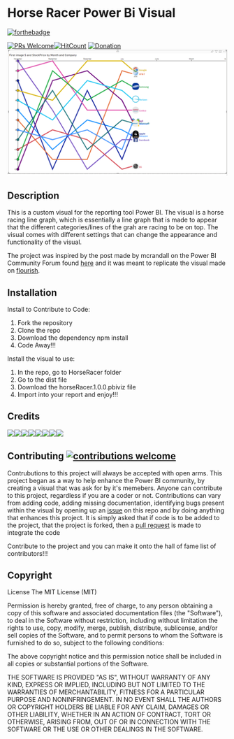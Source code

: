 # Horse Racer Power Bi Visual
[![forthebadge](https://forthebadge.com/images/badges/60-percent-of-the-time-works-every-time.svg)](https://forthebadge.com)

[![PRs Welcome](https://img.shields.io/badge/PRs-welcome-brightgreen.svg?style=shields)](http://makeapullrequest.com)[![HitCount](http://hits.dwyl.io/PesceJonathan/PowerBI-HorseRace.svg)](http://hits.dwyl.io/PesceJonathan/PowerBI-HorseRace) [![Donation](https://img.shields.io/badge/$-donate-ff69b4.svg?maxAge=2592000&amp;amp;style=flat)](https://paypal.me/JonathanPesce?locale.x=en_US)
![Overview](https://raw.githubusercontent.com/PesceJonathan/PowerBI-HorseRace/master/imagesForDemo/Overview.PNG)
## Description
This is a custom visual for the reporting tool Power BI. The visual is a horse racing line graph, which is essentially a line graph that is made to appear that the different categories/lines of the grah are racing to be on top. The visual comes with different settings that can change the appearance and functionality of the visual.

The project was inspired by the post made by mcrandall on the Power BI Community Forum found [here](https://community.powerbi.com/t5/Custom-Visuals-Ideas/Animated-Horse-Race/idi-p/637649#comments) and it was meant to replicate the visual made on [flourish](https://public.flourish.studio/visualisation/242330/).

## Installation
Install to Contribute to Code:
1. Fork the repository
1.  Clone the repo
1. Download the dependency
npm install
1. Code Away!!!

Install the visual to use:
1. In the repo, go to HorseRacer folder
1. Go to the dist file
1. Download the horseRacer.1.0.0.pbiviz file
1. Import into your report and enjoy!!!

## Credits
[![](https://sourcerer.io/fame/PesceJonathan/PesceJonathan/PowerBI-HorseRace/images/0)](https://sourcerer.io/fame/PesceJonathan/PesceJonathan/PowerBI-HorseRace/links/0)[![](https://sourcerer.io/fame/PesceJonathan/PesceJonathan/PowerBI-HorseRace/images/1)](https://sourcerer.io/fame/PesceJonathan/PesceJonathan/PowerBI-HorseRace/links/1)[![](https://sourcerer.io/fame/PesceJonathan/PesceJonathan/PowerBI-HorseRace/images/2)](https://sourcerer.io/fame/PesceJonathan/PesceJonathan/PowerBI-HorseRace/links/2)[![](https://sourcerer.io/fame/PesceJonathan/PesceJonathan/PowerBI-HorseRace/images/3)](https://sourcerer.io/fame/PesceJonathan/PesceJonathan/PowerBI-HorseRace/links/3)[![](https://sourcerer.io/fame/PesceJonathan/PesceJonathan/PowerBI-HorseRace/images/4)](https://sourcerer.io/fame/PesceJonathan/PesceJonathan/PowerBI-HorseRace/links/4)[![](https://sourcerer.io/fame/PesceJonathan/PesceJonathan/PowerBI-HorseRace/images/5)](https://sourcerer.io/fame/PesceJonathan/PesceJonathan/PowerBI-HorseRace/links/5)[![](https://sourcerer.io/fame/PesceJonathan/PesceJonathan/PowerBI-HorseRace/images/6)](https://sourcerer.io/fame/PesceJonathan/PesceJonathan/PowerBI-HorseRace/links/6)[![](https://sourcerer.io/fame/PesceJonathan/PesceJonathan/PowerBI-HorseRace/images/7)](https://sourcerer.io/fame/PesceJonathan/PesceJonathan/PowerBI-HorseRace/links/7)

## Contributing [![contributions welcome](https://img.shields.io/badge/contributions-welcome-brightgreen.svg?style=flat)](https://github.com/dwyl/esta/issues)
Contrubutions to this project will always be accepted with open arms. This project began as a way to help enhance the Power BI community, by creating a visual that was ask for by it's memebers. Anyone can contribute to this project, regardless if you are a coder or not. Contributions can vary from adding code, adding missing documentation, identifying bugs present within the visual by opening up an [issue](https://help.github.com/en/github/managing-your-work-on-github/creating-an-issue) on this repo and by doing anything that enhances this project. It is simply asked that if code is to be added to the project, that the project is forked, then a [pull request](http://makeapullrequest.com/) is made to integrate the code

Contribute to the project and you can make it onto the hall of fame list of contributors!!!

## Copyright
License
The MIT License (MIT)

Permission is hereby granted, free of charge, to any person obtaining a copy of this software and associated documentation files (the "Software"), to deal in the Software without restriction, including without limitation the rights to use, copy, modify, merge, publish, distribute, sublicense, and/or sell copies of the Software, and to permit persons to whom the Software is furnished to do so, subject to the following conditions:

The above copyright notice and this permission notice shall be included in all copies or substantial portions of the Software.

THE SOFTWARE IS PROVIDED "AS IS", WITHOUT WARRANTY OF ANY KIND, EXPRESS OR IMPLIED, INCLUDING BUT NOT LIMITED TO THE WARRANTIES OF MERCHANTABILITY, FITNESS FOR A PARTICULAR PURPOSE AND NONINFRINGEMENT. IN NO EVENT SHALL THE AUTHORS OR COPYRIGHT HOLDERS BE LIABLE FOR ANY CLAIM, DAMAGES OR OTHER LIABILITY, WHETHER IN AN ACTION OF CONTRACT, TORT OR OTHERWISE, ARISING FROM, OUT OF OR IN CONNECTION WITH THE SOFTWARE OR THE USE OR OTHER DEALINGS IN THE SOFTWARE.
